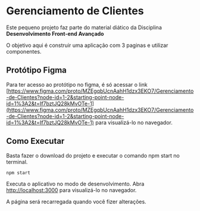 # Gerenciamento de Clientes

Este pequeno projeto faz parte do material diático da Disciplina **Desenvolvimento Front-end Avançado** 

O objetivo aqui é construir uma aplicação com 3 paginas e utilizar componentes.

## Protótipo Figma

Para ter acesso ao protótipo no figma, é só acessar o link [https://www.figma.com/proto/MZEgqbUcnAahH1dzx3EKO7/Gerenciamento-de-Clientes?node-id=1-2&starting-point-node-id=1%3A2&t=If7bztJQ28kMvOTe-1](https://www.figma.com/proto/MZEgqbUcnAahH1dzx3EKO7/Gerenciamento-de-Clientes?node-id=1-2&starting-point-node-id=1%3A2&t=If7bztJQ28kMvOTe-1) para visualizá-lo no navegador.

## Como Executar

Basta fazer o download do projeto e executar o comando npm start no terminal.


```
npm start
```

Executa o aplicativo no modo de desenvolvimento.
Abra [http://localhost:3000](http://localhost:3000) para visualizá-lo no navegador.

A página será recarregada quando você fizer alterações.

